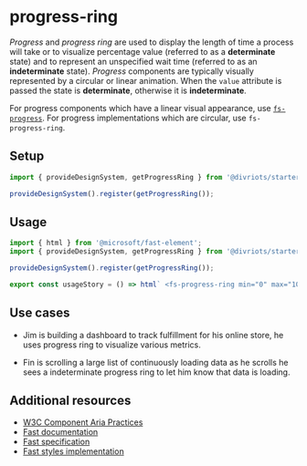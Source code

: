 # progress-ring

_Progress_ and _progress ring_ are used to display the length of time a process will take or to visualize percentage value (referred to as a **determinate** state) and to represent an unspecified wait time (referred to as an **indeterminate** state). _Progress_ components are typically visually represented by a circular or linear animation. When the `value` attribute is passed the state is **determinate**, otherwise it is **indeterminate**.

For progress components which have a linear visual appearance, use [`fs-progress`](../../progress/doc/progress.md). For progress implementations which are circular, use `fs-progress-ring`.

## Setup

```ts
import { provideDesignSystem, getProgressRing } from '@divriots/starter-furious';

provideDesignSystem().register(getProgressRing());
```

## Usage

```js preview-story
import { html } from '@microsoft/fast-element';
import { provideDesignSystem, getProgressRing } from '@divriots/starter-furious';

provideDesignSystem().register(getProgressRing());

export const usageStory = () => html` <fs-progress-ring min="0" max="100" value="75"></fs-progress-ring> `;
```

## Use cases

- Jim is building a dashboard to track fulfillment for his online store, he uses progress ring to visualize various metrics.

- Fin is scrolling a large list of continuously loading data as he scrolls he sees a indeterminate progress ring to let him know that data is loading.

## Additional resources

- [W3C Component Aria Practices](https://www.w3.org/TR/wai-aria/#progressbar)
- [Fast documentation](https://github.com/microsoft/fast/blob/master/packages/web-components/fast-foundation/src/progress/README.md)
- [Fast specification](https://github.com/microsoft/fast/blob/master/packages/web-components/fast-foundation/src/progress/progress.spec.md)
- [Fast styles implementation](https://github.com/microsoft/fast/blob/master/packages/web-components/fast-components/src/progress/progress.styles.ts)
